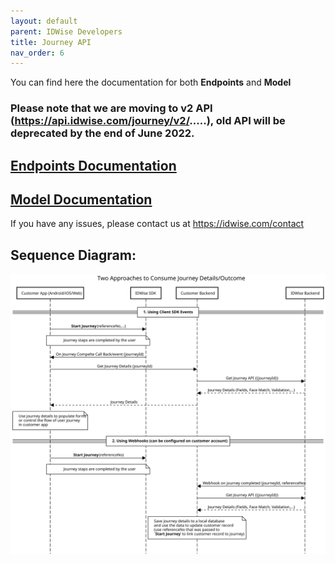 ```yaml
---
layout: default
parent: IDWise Developers
title: Journey API 
nav_order: 6
---
```


You can find here the documentation for both **Endpoints** and **Model**

### Please note that we are moving to v2 API (https://api.idwise.com/journey/v2/.....), old API will be deprecated by the end of June 2022.

## [Endpoints Documentation](https://idwi.se/journey-api-v2)


## [Model Documentation](https://idwi.se/journey-model-v2)


If you have any issues, please contact us at https://idwise.com/contact

## Sequence Diagram:

![download (3)](https://raw.githubusercontent.com/idwise/idwise.github.io/main/assets/api-seq-diagram.svg)
